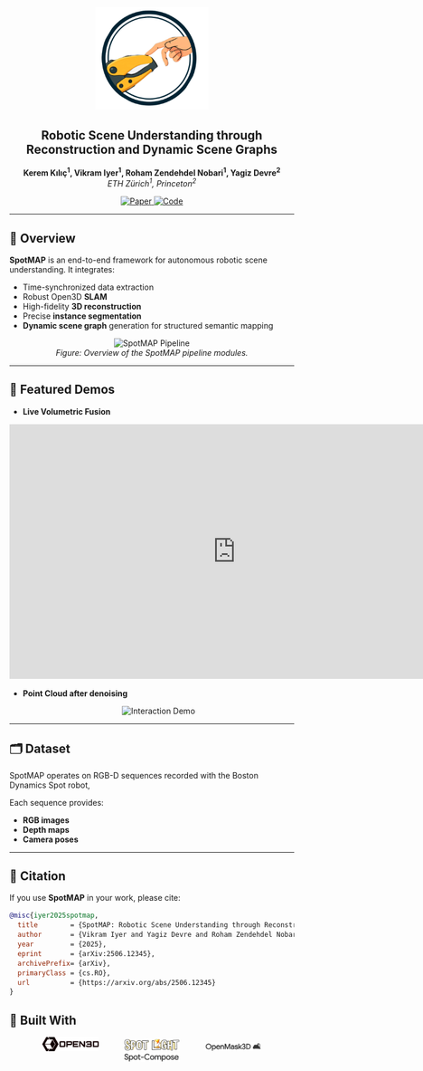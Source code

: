 <link rel="icon" href="images/favicon.ico" type="image/x-icon" />

<p align="center">
  <img src="images/spotmap_logo.png" alt="SpotMAP Logo" width="200" />
</p>

<h2 align="center">
  Robotic Scene Understanding through Reconstruction and Dynamic Scene Graphs
</h2>

<p align="center">
  <strong>Kerem Kılıç<sup>1</sup>, Vikram Iyer<sup>1</sup>, Roham Zendehdel Nobari<sup>1</sup>, Yagiz Devre<sup>2</sup></strong><br>
  <em>ETH Zürich<sup>1</sup>, Princeton<sup>2</sup></em>
</p>

<p align="center">
  <a href="https://arxiv.org/abs/2506.12345">
    <img src="https://img.shields.io/badge/Paper-arXiv-red?style=for-the-badge&logo=arxiv" alt="Paper">
  </a>
  <a href="https://github.com/your_repo_link">
    <img src="https://img.shields.io/badge/Code-GitHub-black?style=for-the-badge&logo=github" alt="Code">
  </a>
</p>

---

## 📌 Overview

**SpotMAP** is an end-to-end framework for autonomous robotic scene understanding. It integrates:

- Time-synchronized data extraction  
- Robust Open3D **SLAM**  
- High-fidelity **3D reconstruction**  
- Precise **instance segmentation**  
- **Dynamic scene graph** generation for structured semantic mapping  

<p align="center">
  <img src="images/pipeline_overview.png" alt="SpotMAP Pipeline" width="800"/>
  <br>
  <em>Figure: Overview of the SpotMAP pipeline modules.</em>
</p>

---

## 🎥 Featured Demos

- **Live Volumetric Fusion**  
<p align="center">
  <iframe width="800" height="450"
          src="https://www.youtube.com/embed/ETMJrnWWVg8"
          frameborder="0"
          allow="accelerometer; autoplay; encrypted-media; gyroscope; picture-in-picture"
          allowfullscreen>
  </iframe>
</p>


- **Point Cloud after denoising**  
  <p align="center">
    <img src="images/interaction_demo.gif" alt="Interaction Demo" width="600"/>
  </p>

---

## 🗂️ Dataset

SpotMAP operates on RGB-D sequences recorded with the Boston Dynamics Spot robot,

Each sequence provides:

- **RGB images**  
- **Depth maps**  
- **Camera poses**  

---

## 📄 Citation

If you use **SpotMAP** in your work, please cite:

```bibtex
@misc{iyer2025spotmap,
  title        = {SpotMAP: Robotic Scene Understanding through Reconstruction and Dynamic Scene Graphs},
  author       = {Vikram Iyer and Yagiz Devre and Roham Zendehdel Nobari and Kerem Kılıç},
  year         = {2025},
  eprint       = {arXiv:2506.12345},
  archivePrefix= {arXiv},
  primaryClass = {cs.RO},
  url          = {https://arxiv.org/abs/2506.12345}
}
```
## 🔧 Built With

<p align="center">
  <img src="images/open3d_logo.png" alt="Open3D" width="100" style="margin:0 20px;" />
  <img src="images/spotlight_logo.png" alt="SpotLight" width="100" style="margin:0 20px;" />
  <img src="images/openmask3d.png" alt="OpenMask3D" width="100" style="margin:0 20px;" />
  <img src="images/spot_compose.png" alt="OpenMask3D" width="100" style="margin:0 20px;" />
</p>